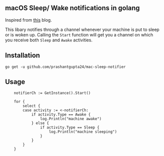 ## macOS Sleep/ Wake notifications in golang

Inspired from [this](https://nicolai86.eu/blog/2017/12/sleep-wake-notifications-in-go/) blog.

This libary notifies through a channel whenever your machine is put to sleep or is woken up. Calling the `Start` function will get you a channel on which you receive both `Sleep` and `Awake` activities.

## Installation

`go get -u github.com/prashantgupta24/mac-sleep-notifier`

## Usage

```
	notifierCh := GetInstance().Start()

	for {
		select {
		case activity := <-notifierCh:
			if activity.Type == Awake {
				log.Println("machine awake")
			} else {
				if activity.Type == Sleep {
					log.Println("machine sleeping")
				}
			}
		}
	}
```